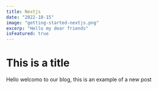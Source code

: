 ```yaml
---
title: Nextjs
date: "2022-10-15"
image: "getting-started-nextjs.png"
excerp: "Hello my dear friends"
isFeatured: true
---
```


# This is a title

Hello welcomo to our blog, this is an example of a new post
